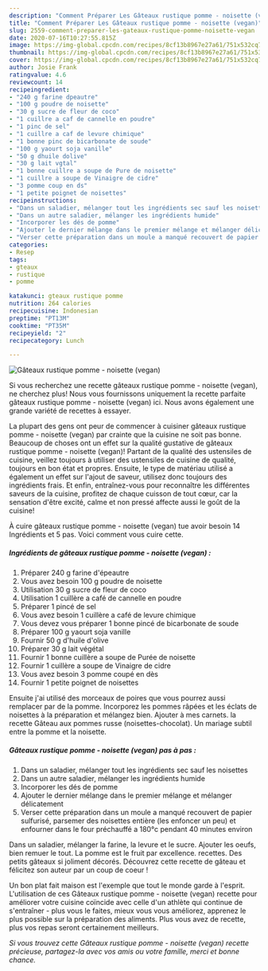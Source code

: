 ```yaml
---
description: "Comment Préparer Les Gâteaux rustique pomme - noisette (vegan)"
title: "Comment Préparer Les Gâteaux rustique pomme - noisette (vegan)"
slug: 2559-comment-preparer-les-gateaux-rustique-pomme-noisette-vegan
date: 2020-07-16T10:27:55.815Z
image: https://img-global.cpcdn.com/recipes/8cf13b8967e27a61/751x532cq70/gateaux-rustique-pomme-noisette-vegan-photo-principale-de-la-recette.jpg
thumbnail: https://img-global.cpcdn.com/recipes/8cf13b8967e27a61/751x532cq70/gateaux-rustique-pomme-noisette-vegan-photo-principale-de-la-recette.jpg
cover: https://img-global.cpcdn.com/recipes/8cf13b8967e27a61/751x532cq70/gateaux-rustique-pomme-noisette-vegan-photo-principale-de-la-recette.jpg
author: Josie Frank
ratingvalue: 4.6
reviewcount: 14
recipeingredient:
- "240 g farine dpeautre"
- "100 g poudre de noisette"
- "30 g sucre de fleur de coco"
- "1 cuillre a caf de cannelle en poudre"
- "1 pinc de sel"
- "1 cuillre a caf de levure chimique"
- "1 bonne pinc de bicarbonate de soude"
- "100 g yaourt soja vanille"
- "50 g dhuile dolive"
- "30 g lait vgtal"
- "1 bonne cuillre a soupe de Pure de noisette"
- "1 cuillre a soupe de Vinaigre de cidre"
- "3 pomme coup en ds"
- "1 petite poignet de noisettes"
recipeinstructions:
- "Dans un saladier, mélanger tout les ingrédients sec sauf les noisettes"
- "Dans un autre saladier, mélanger les ingrédients humide"
- "Incorporer les dés de pomme"
- "Ajouter le dernier mélange dans le premier mélange et mélanger délicatement"
- "Verser cette préparation dans un moule a manqué recouvert de papier sulfurisé, parsemer des noisettes entière (les enfoncer un peu) et enfourner dans le four préchauffé a 180°c pendant 40 minutes environ"
categories:
- Resep
tags:
- gteaux
- rustique
- pomme

katakunci: gteaux rustique pomme 
nutrition: 264 calories
recipecuisine: Indonesian
preptime: "PT13M"
cooktime: "PT35M"
recipeyield: "2"
recipecategory: Lunch

---
```



![Gâteaux rustique pomme - noisette (vegan)](https://img-global.cpcdn.com/recipes/8cf13b8967e27a61/751x532cq70/gateaux-rustique-pomme-noisette-vegan-photo-principale-de-la-recette.jpg)

Si vous recherchez une recette gâteaux rustique pomme - noisette (vegan), ne cherchez plus! Nous vous fournissons uniquement la recette parfaite gâteaux rustique pomme - noisette (vegan) ici. Nous avons également une grande variété de recettes à essayer.

La plupart des gens ont peur de commencer à cuisiner gâteaux rustique pomme - noisette (vegan) par crainte que la cuisine ne soit pas bonne. Beaucoup de choses ont un effet sur la qualité gustative de gâteaux rustique pomme - noisette (vegan)! Partant de la qualité des ustensiles de cuisine, veillez toujours à utiliser des ustensiles de cuisine de qualité, toujours en bon état et propres. Ensuite, le type de matériau utilisé a également un effet sur l'ajout de saveur, utilisez donc toujours des ingrédients frais. Et enfin, entraînez-vous pour reconnaître les différentes saveurs de la cuisine, profitez de chaque cuisson de tout cœur, car la sensation d'être excité, calme et non pressé affecte aussi le goût de la cuisine!

<!--inarticleads1-->

À cuire gâteaux rustique pomme - noisette (vegan) tue avoir besoin 14 Ingrédients et 5 pas. Voici comment vous cuire cette.

##### Ingrédients de gâteaux rustique pomme - noisette (vegan) :

1. Préparer 240 g farine d&#39;épeautre
1. Vous avez besoin 100 g poudre de noisette
1. Utilisation 30 g sucre de fleur de coco
1. Utilisation 1 cuillère a café de cannelle en poudre
1. Préparer 1 pincé de sel
1. Vous avez besoin 1 cuillère a café de levure chimique
1. Vous devez vous préparer 1 bonne pincé de bicarbonate de soude
1. Préparer 100 g yaourt soja vanille
1. Fournir 50 g d&#39;huile d&#39;olive
1. Préparer 30 g lait végétal
1. Fournir 1 bonne cuillère a soupe de Purée de noisette
1. Fournir 1 cuillère a soupe de Vinaigre de cidre
1. Vous avez besoin 3 pomme coupé en dès
1. Fournir 1 petite poignet de noisettes


Ensuite j&#39;ai utilisé des morceaux de poires que vous pourrez aussi remplacer par de la pomme. Incorporez les pommes râpées et les éclats de noisettes à la préparation et mélangez bien. Ajouter à mes carnets. la recette Gâteau aux pommes russe (noisettes-chocolat). Un mariage subtil entre la pomme et la noisette. 

<!--inarticleads2-->

##### Gâteaux rustique pomme - noisette (vegan) pas à pas :

1. Dans un saladier, mélanger tout les ingrédients sec sauf les noisettes
1. Dans un autre saladier, mélanger les ingrédients humide
1. Incorporer les dés de pomme
1. Ajouter le dernier mélange dans le premier mélange et mélanger délicatement
1. Verser cette préparation dans un moule a manqué recouvert de papier sulfurisé, parsemer des noisettes entière (les enfoncer un peu) et enfourner dans le four préchauffé a 180°c pendant 40 minutes environ


Dans un saladier, mélanger la farine, la levure et le sucre. Ajouter les oeufs, bien remuer le tout. La pomme est le fruit par excellence. recettes. Des petits gâteaux si joliment décorés. Découvrez cette recette de gâteau et félicitez son auteur par un coup de coeur ! 

<!--inarticleads1-->

<p>
Un bon plat fait maison est l'exemple que tout le monde garde à l'esprit. L'utilisation de ces Gâteaux rustique pomme - noisette (vegan) recette pour améliorer votre cuisine coïncide avec celle d'un athlète qui continue de s'entraîner - plus vous le faites, mieux vous vous améliorez, apprenez le plus possible sur la préparation des aliments. Plus vous avez de recette, plus vos repas seront certainement meilleurs.
</p>

<p>
<i>Si vous trouvez cette Gâteaux rustique pomme - noisette (vegan) recette précieuse, partagez-la avec vos amis ou votre famille, merci et bonne chance.</i>
</p>
